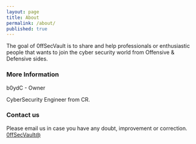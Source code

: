 ```yaml
---
layout: page
title: About
permalink: /about/
published: true
---
```


The goal of 0ffSecVault is to share and help professionals or enthusiastic people that wants to join the cyber security world from Offensive & Defensive sides. 

### More Information

b0ydC - Owner

CyberSecurity Engineer from CR.

### Contact us

Please email us in case you have any doubt, improvement or correction. 
[0ffSecVault@](mailto:0ffsecvault@protonmail.com)
